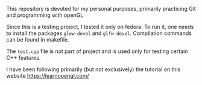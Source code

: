This repository is devoted for my personal purposes, primarily practicing Git and programming with openGL

Since this is a testing project, I tested it only on fedora.
To run it, one needs to install the packages `glew-devel` and `glfw-devel`.
Compilation commands can be found in makefile.

The `test.cpp` file is not part of project and is used only for testing certain C++ features.

I have been following primarily (but not exclusively) the tutorial on this website https://learnopengl.com/
